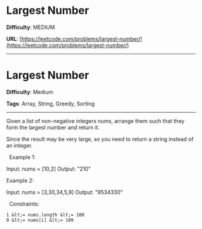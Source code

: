 # Largest Number

**Difficulty**: MEDIUM

**URL**: [https://leetcode.com/problems/largest-number/](https://leetcode.com/problems/largest-number/)

---

# Largest Number

**Difficulty**: Medium

**Tags**: Array, String, Greedy, Sorting

---

Given a list of non-negative integers nums, arrange them such that they form the largest number and return it.

Since the result may be very large, so you need to return a string instead of an integer.

&nbsp;
Example 1:


Input: nums = [10,2]
Output: &quot;210&quot;


Example 2:


Input: nums = [3,30,34,5,9]
Output: &quot;9534330&quot;


&nbsp;
Constraints:


	1 &lt;= nums.length &lt;= 100
	0 &lt;= nums[i] &lt;= 109



